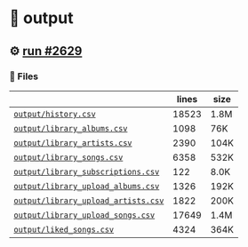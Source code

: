 # 📝  output 

## ⚙️ [run #2629](https://github.com/jwenerd/ytm-dl/actions/runs/11649224846)

### 📁 Files

|                                                                         |lines|size|
|-------------------------------------------------------------------------|-----|----|
|[`output/history.csv` ](output/history.csv)                              |18523|1.8M|
|[`output/library_albums.csv` ](output/library_albums.csv)                |1098 |76K |
|[`output/library_artists.csv` ](output/library_artists.csv)              |2390 |104K|
|[`output/library_songs.csv` ](output/library_songs.csv)                  |6358 |532K|
|[`output/library_subscriptions.csv` ](output/library_subscriptions.csv)  |122  |8.0K|
|[`output/library_upload_albums.csv` ](output/library_upload_albums.csv)  |1326 |192K|
|[`output/library_upload_artists.csv` ](output/library_upload_artists.csv)|1822 |200K|
|[`output/library_upload_songs.csv` ](output/library_upload_songs.csv)    |17649|1.4M|
|[`output/liked_songs.csv` ](output/liked_songs.csv)                      |4324 |364K|